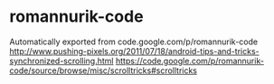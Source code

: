 # romannurik-code
Automatically exported from code.google.com/p/romannurik-code
http://www.pushing-pixels.org/2011/07/18/android-tips-and-tricks-synchronized-scrolling.html
https://code.google.com/p/romannurik-code/source/browse/misc/scrolltricks#scrolltricks
